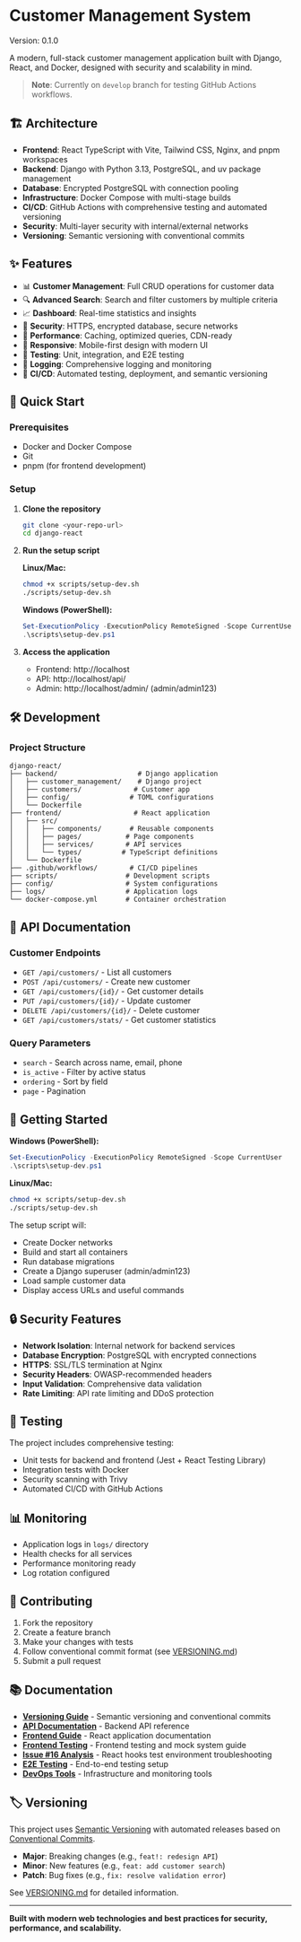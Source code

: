 # Customer Management System

Version: 0.1.0

A modern, full-stack customer management application built with Django, React, and Docker, designed with security and scalability in mind.

> **Note**: Currently on `develop` branch for testing GitHub Actions workflows.

## 🏗️ Architecture

- **Frontend**: React TypeScript with Vite, Tailwind CSS, Nginx, and pnpm workspaces
- **Backend**: Django with Python 3.13, PostgreSQL, and uv package management
- **Database**: Encrypted PostgreSQL with connection pooling
- **Infrastructure**: Docker Compose with multi-stage builds
- **CI/CD**: GitHub Actions with comprehensive testing and automated versioning
- **Security**: Multi-layer security with internal/external networks
- **Versioning**: Semantic versioning with conventional commits

## ✨ Features

- 📊 **Customer Management**: Full CRUD operations for customer data
- 🔍 **Advanced Search**: Search and filter customers by multiple criteria  
- 📈 **Dashboard**: Real-time statistics and insights
- 🔐 **Security**: HTTPS, encrypted database, secure networks
- 🚀 **Performance**: Caching, optimized queries, CDN-ready
- 📱 **Responsive**: Mobile-first design with modern UI
- 🧪 **Testing**: Unit, integration, and E2E testing
- 📝 **Logging**: Comprehensive logging and monitoring
- 🔄 **CI/CD**: Automated testing, deployment, and semantic versioning

## 🚀 Quick Start

### Prerequisites

- Docker and Docker Compose
- Git
- pnpm (for frontend development)

### Setup

1. **Clone the repository**
   ```bash
   git clone <your-repo-url>
   cd django-react
   ```

2. **Run the setup script**
   
   **Linux/Mac:**
   ```bash
   chmod +x scripts/setup-dev.sh
   ./scripts/setup-dev.sh
   ```
   
   **Windows (PowerShell):**
   ```powershell
   Set-ExecutionPolicy -ExecutionPolicy RemoteSigned -Scope CurrentUser
   .\scripts\setup-dev.ps1
   ```

3. **Access the application**
   - Frontend: http://localhost
   - API: http://localhost/api/
   - Admin: http://localhost/admin/ (admin/admin123)

## 🛠️ Development

### Project Structure

```
django-react/
├── backend/                    # Django application
│   ├── customer_management/    # Django project
│   ├── customers/             # Customer app
│   ├── config/               # TOML configurations
│   └── Dockerfile
├── frontend/                  # React application  
│   ├── src/
│   │   ├── components/       # Reusable components
│   │   ├── pages/           # Page components
│   │   ├── services/        # API services
│   │   └── types/          # TypeScript definitions
│   └── Dockerfile
├── .github/workflows/        # CI/CD pipelines
├── scripts/                 # Development scripts
├── config/                  # System configurations
├── logs/                    # Application logs
└── docker-compose.yml       # Container orchestration
```

## 📝 API Documentation

### Customer Endpoints

- `GET /api/customers/` - List all customers
- `POST /api/customers/` - Create new customer
- `GET /api/customers/{id}/` - Get customer details
- `PUT /api/customers/{id}/` - Update customer
- `DELETE /api/customers/{id}/` - Delete customer
- `GET /api/customers/stats/` - Get customer statistics

### Query Parameters

- `search` - Search across name, email, phone
- `is_active` - Filter by active status
- `ordering` - Sort by field
- `page` - Pagination

## 🚀 Getting Started

**Windows (PowerShell):**
```powershell
Set-ExecutionPolicy -ExecutionPolicy RemoteSigned -Scope CurrentUser
.\scripts\setup-dev.ps1
```

**Linux/Mac:**
```bash
chmod +x scripts/setup-dev.sh
./scripts/setup-dev.sh
```

The setup script will:
- Create Docker networks
- Build and start all containers
- Run database migrations
- Create a Django superuser (admin/admin123)
- Load sample customer data
- Display access URLs and useful commands

## 🔒 Security Features

- **Network Isolation**: Internal network for backend services
- **Database Encryption**: PostgreSQL with encrypted connections
- **HTTPS**: SSL/TLS termination at Nginx
- **Security Headers**: OWASP-recommended headers
- **Input Validation**: Comprehensive data validation
- **Rate Limiting**: API rate limiting and DDoS protection

## 🧪 Testing

The project includes comprehensive testing:
- Unit tests for backend and frontend (Jest + React Testing Library)
- Integration tests with Docker
- Security scanning with Trivy
- Automated CI/CD with GitHub Actions

## 📊 Monitoring

- Application logs in `logs/` directory
- Health checks for all services
- Performance monitoring ready
- Log rotation configured

## 🤝 Contributing

1. Fork the repository
2. Create a feature branch
3. Make your changes with tests
4. Follow conventional commit format (see [VERSIONING.md](./VERSIONING.md))
5. Submit a pull request

## 📚 Documentation

- [**Versioning Guide**](./VERSIONING.md) - Semantic versioning and conventional commits
- [**API Documentation**](./backend/README.md) - Backend API reference
- [**Frontend Guide**](./frontend/README.md) - React application documentation
- [**Frontend Testing**](./frontend/TESTING.md) - Frontend testing and mock system guide
- [**Issue #16 Analysis**](./ISSUE_16_ANALYSIS.md) - React hooks test environment troubleshooting
- [**E2E Testing**](./e2e-tests/README.md) - End-to-end testing setup
- [**DevOps Tools**](./tools/README.md) - Infrastructure and monitoring tools

## 🏷️ Versioning

This project uses [Semantic Versioning](https://semver.org/) with automated releases based on [Conventional Commits](https://conventionalcommits.org/).

- **Major**: Breaking changes (e.g., `feat!: redesign API`)  
- **Minor**: New features (e.g., `feat: add customer search`)
- **Patch**: Bug fixes (e.g., `fix: resolve validation error`)

See [VERSIONING.md](./VERSIONING.md) for detailed information.

---

**Built with modern web technologies and best practices for security, performance, and scalability.**